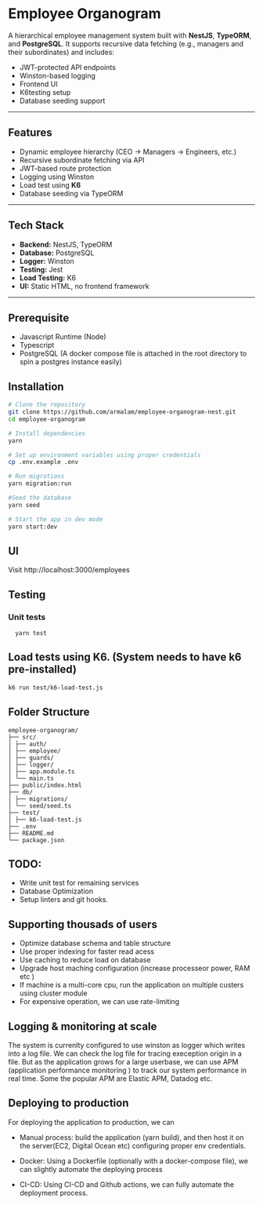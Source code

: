# Employee Organogram

A hierarchical employee management system built with **NestJS**, **TypeORM**, and **PostgreSQL**. It supports recursive data fetching (e.g., managers and their subordinates) and includes:

- JWT-protected API endpoints
- Winston-based logging
- Frontend UI
- K6testing setup
- Database seeding support

---

## Features

- Dynamic employee hierarchy (CEO → Managers → Engineers, etc.)
- Recursive subordinate fetching via API
- JWT-based route protection
- Logging using Winston
- Load test using **K6**
- Database seeding via TypeORM

---

## Tech Stack

- **Backend:** NestJS, TypeORM
- **Database:** PostgreSQL
- **Logger:** Winston
- **Testing:** Jest
- **Load Testing:** K6
- **UI:** Static HTML, no frontend framework

---

## Prerequisite

- Javascript Runtime (Node)
- Typescript
- PostgreSQL (A docker compose file is attached in the root directory to spin a postgres instance easily)

## Installation

```bash
# Clone the repository
git clone https://github.com/armalam/employee-organogram-nest.git
cd employee-organogram

# Install dependencies
yarn

# Set up environment variables using proper credentials
cp .env.example .env

# Run migrations
yarn migration:run

#Seed the database
yarn seed

# Start the app in dev mode
yarn start:dev

```

## UI

Visit http://localhost:3000/employees

## Testing

### Unit tests

```
  yarn test
```

## Load tests using K6. (System needs to have k6 pre-installed)

```bash
k6 run test/k6-load-test.js
```

## Folder Structure

```
employee-organogram/
├── src/
│ ├── auth/
│ ├── employee/
│ ├── guards/
│ ├── logger/
│ ├── app.module.ts
│ └── main.ts
├── public/index.html
├── db/
│ ├── migrations/
│ └── seed/seed.ts
├── test/
│ ├── k6-load-test.js
├── .env
├── README.md
└── package.json
```

## TODO:

- Write unit test for remaining services
- Database Optimization
- Setup linters and git hooks.

## Supporting thousads of users

- Optimize database schema and table structure
- Use proper indexing for faster read acess
- Use caching to reduce load on database
- Upgrade host maching configuration (increase processeor power, RAM etc )
- If machine is a multi-core cpu, run the application on multiple custers using cluster module
- For expensive operation, we can use rate-limiting

## Logging & monitoring at scale

The system is currenlty configured to use winston as logger which writes into a log file. We can check the log file for tracing exeception origin in a file. But as the application grows for a large userbase, we can use APM (application performance monitoring ) to track our system performance in real time. Some the popular APM are Elastic APM, Datadog etc.

## Deploying to production

For deploying the application to production, we can

- Manual process: build the application (yarn build), and then host it on the server(EC2, Digital Ocean etc) configuring proper env credentials.

- Docker: Using a Dockerfile (optionally with a docker-compose file), we can slightly automate the deploying process

- CI-CD: Using CI-CD and Github actions, we can fully automate the deployment process.
